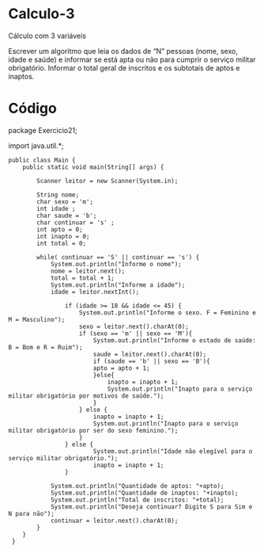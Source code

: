 # Calculo-3
Cálculo com 3 variáveis

Escrever um algoritmo que leia os dados de “N” pessoas (nome, sexo, idade e saúde) e informar se está apta ou não para cumprir o serviço militar obrigatório. 
Informar o total geral de inscritos e os subtotais de aptos e inaptos.

# Código
package Exercicio21;

import java.util.*;

    public class Main {
        public static void main(String[] args) {
            
            Scanner leitor = new Scanner(System.in);
            
            String nome;
            char sexo = 'm'; 
            int idade ;
            char saude = 'b';
            char continuar = 's' ;
            int apto = 0;
            int inapto = 0;
            int total = 0;
            
            while( continuar == 'S' || continuar == 's') {
                System.out.println("Informe o nome");
                nome = leitor.next();
                total = total + 1;
                System.out.println("Informe a idade");
                idade = leitor.nextInt();
                
                    if (idade >= 18 && idade <= 45) {
                        System.out.println("Informe o sexo. F = Feminino e M = Masculino");
                        sexo = leitor.next().charAt(0);
                        if (sexo == 'm' || sexo == 'M'){
                            System.out.println("Informe o estado de saúde: B = Bom e R = Ruim");
                            saude = leitor.next().charAt(0);
                            if (saude == 'b' || sexo == 'B'){
                            apto = apto + 1;     
                            }else{
                                inapto = inapto + 1; 
                                System.out.println("Inapto para o serviço militar obrigatório por motivos de saúde.");
                            }
                        } else {
                            inapto = inapto + 1;
                            System.out.println("Inapto para o serviço militar obrigatório por ser do sexo feminino.");
                        }   
                    } else {
                            System.out.println("Idade não elegível para o serviço militar obrigatório.");
                            inapto = inapto + 1;
                    }
                        
                System.out.println("Quantidade de aptos: "+apto);
                System.out.println("Quantidade de inaptos: "+inapto);
                System.out.println("Total de inscritos: "+total);           
                System.out.println("Deseja continuar? Digite S para Sim e N para não");
                continuar = leitor.next().charAt(0);
            }
        }   
     }
